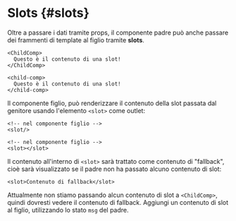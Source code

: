 # Slots {#slots}

Oltre a passare i dati tramite props, il componente padre può anche passare dei frammenti di template al figlio tramite **slots**.

<div class="sfc">

```vue-html
<ChildComp>
  Questo è il contenuto di una slot!
</ChildComp>
```

</div>
<div class="html">

```vue-html
<child-comp>
  Questo è il contenuto di una slot!
</child-comp>
```

</div>

Il componente figlio, può renderizzare il contenuto della slot passata dal genitore usando l'elemento `<slot>` come outlet:

<div class="sfc">

```vue-html
<!-- nel componente figlio -->
<slot/>
```

</div>
<div class="html">

```vue-html
<!-- nel componente figlio -->
<slot></slot>
```

</div>

Il contenuto all'interno di `<slot>` sarà trattato come contenuto di "fallback", cioè sarà visualizzato se il padre non ha passato alcuno contenuto di slot:

```vue-html
<slot>Contenuto di fallback</slot>
```

Attualmente non stiamo passando alcun contenuto di slot a `<ChildComp>`, quindi dovresti vedere il contenuto di fallback. Aggiungi un contenuto di slot al figlio, utilizzando lo stato `msg` del padre.
